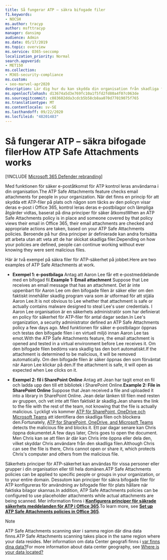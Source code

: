 ```yaml
---
title: Så fungerar ATP – säkra bifogade filer
f1.keywords:
- NOCSH
ms.author: tracyp
author: msfttracyp
manager: dansimp
audience: Admin
ms.date: 05/17/2019
ms.topic: overview
ms.service: O365-seccomp
localization_priority: Normal
search.appverid:
- MET150
ms.collection:
- M365-security-compliance
ms.custom:
- seo-marvel-apr2020
description: Lär dig hur du kan skydda din organisation från skadliga filer med hjälp av säkra bifogade filer för Office 365.
ms.openlocfilehash: d13674a5d3e769fc10a1f5fd2fd80a4f07c063de
ms.sourcegitcommit: c083602dda3cdcb5b58cb8aa070d77019075f765
ms.translationtype: MT
ms.contentlocale: sv-SE
ms.lasthandoff: 09/22/2020
ms.locfileid: "48201483"
---
```

# <a name="how-atp-safe-attachments-works"></a><span data-ttu-id="329d1-103">Så fungerar ATP – säkra bifogade filer</span><span class="sxs-lookup"><span data-stu-id="329d1-103">How ATP Safe Attachments works</span></span>

[!INCLUDE [Microsoft 365 Defender rebranding](../includes/microsoft-defender-for-office.md)]


<span data-ttu-id="329d1-104">Med funktionen för säker e-poståtkomst för ATP kontrol leras användarna i din organisation.</span><span class="sxs-lookup"><span data-stu-id="329d1-104">The ATP Safe Attachments feature checks email attachments for people in your organization.</span></span> <span data-ttu-id="329d1-105">När det finns en princip för att skydda ett ATP-filer på plats och någon som täcks av den policyn visar deras e-post i Office 365, kontrol leras deras e-postbilagor och lämpliga åtgärder vidtas, baserat på dina principer för säker åtkomst</span><span class="sxs-lookup"><span data-stu-id="329d1-105">When an ATP Safe Attachments policy is in place and someone covered by that policy views their email in Office 365, their email attachments are checked and appropriate actions are taken, based on your ATP Safe Attachments policies.</span></span> <span data-ttu-id="329d1-106">Beroende på hur dina principer är definierade kan andra fortsätta att arbeta utan att veta att de har skickat skadliga filer.</span><span class="sxs-lookup"><span data-stu-id="329d1-106">Depending on how your policies are defined, people can continue working without ever knowing they were sent malicious files.</span></span>
  
<span data-ttu-id="329d1-107">Här är två exempel på säkra filer för ATP-säkerhet på jobbet.</span><span class="sxs-lookup"><span data-stu-id="329d1-107">Here are two examples of ATP Safe Attachments at work.</span></span>
  
- <span data-ttu-id="329d1-108">**Exempel 1: e-postbilaga** Antag att Aaron Lee får ett e-postmeddelande med en bifogad fil.</span><span class="sxs-lookup"><span data-stu-id="329d1-108">**Example 1: Email attachment** Suppose that Lee receives an email message that has an attachment.</span></span> <span data-ttu-id="329d1-109">Det är inte uppenbart för Aaron Lee om den bifogade filen är säker eller om den faktiskt innehåller skadlig program vara som är utformad för att stjäla Aaron Lee.</span><span class="sxs-lookup"><span data-stu-id="329d1-109">It is not obvious to Lee whether that attachment is safe or actually contains malware designed to steal Lee's user credentials.</span></span> <span data-ttu-id="329d1-110">I Aaron Lee organisation är en säkerhets administratör som har definierat en policy för säkerhet för ATP-filer för antal dagar sedan.</span><span class="sxs-lookup"><span data-stu-id="329d1-110">In Lee's organization, a security administrator defined an ATP Safe Attachments policy a few days ago.</span></span> <span data-ttu-id="329d1-111">Med funktionen för säker e-postbilagor öppnas och testas den bifogade filen i en virtuell miljö innan Aaron Lee tas emot.</span><span class="sxs-lookup"><span data-stu-id="329d1-111">With the ATP Safe Attachments feature, the email attachment is opened and tested in a virtual environment before Lee receives it.</span></span> <span data-ttu-id="329d1-112">Om den bifogade filen bedöms vara skadlig tas den bort automatiskt.</span><span class="sxs-lookup"><span data-stu-id="329d1-112">If the attachment is determined to be malicious, it will be removed automatically.</span></span> <span data-ttu-id="329d1-113">Om den bifogade filen är säker öppnas den som förväntat när Aaron Lee klickar på den.</span><span class="sxs-lookup"><span data-stu-id="329d1-113">If the attachment is safe, it will open as expected when Lee clicks on it.</span></span>

- <span data-ttu-id="329d1-114">**Exempel 2: fil i SharePoint Online** Antag att Jean har tagit emot en fil och ladda upp den till ett bibliotek i SharePoint Online.</span><span class="sxs-lookup"><span data-stu-id="329d1-114">**Example 2: File in SharePoint Online** Suppose that Jean received a file and uploaded it into a library in SharePoint Online.</span></span> <span data-ttu-id="329d1-115">Jean delar länken till filen med resten av gruppen, och vet inte att filen faktiskt är skadlig.</span><span class="sxs-lookup"><span data-stu-id="329d1-115">Jean shares the link to the file with the rest of the team, not knowing that the file is actually malicious.</span></span> <span data-ttu-id="329d1-116">Lyckligt vis kommer [ATP för SharePoint, OneDrive och Microsoft Teams](atp-for-spo-odb-and-teams.md) att identifiera den skadliga filen och blockera den.</span><span class="sxs-lookup"><span data-stu-id="329d1-116">Fortunately, [ATP for SharePoint, OneDrive, and Microsoft Teams](atp-for-spo-odb-and-teams.md) detects the malicious file and blocks it.</span></span> <span data-ttu-id="329d1-117">Ett par dagar senare kan Chris öppna dokumentet.</span><span class="sxs-lookup"><span data-stu-id="329d1-117">A few days later, Chris goes to open the document.</span></span> <span data-ttu-id="329d1-118">Men Chris kan se att filen är där kan Chris inte öppna eller dela den, vilket skyddar Chris användare från den skadliga filen.</span><span class="sxs-lookup"><span data-stu-id="329d1-118">Although Chris can see the file is there, Chris cannot open or share it, which protects Chris's computer and others from the malicious file.</span></span>

<span data-ttu-id="329d1-119">Säkerhets principer för ATP-säkerhet kan användas för vissa personer eller grupper i din organisation eller till hela domänen.</span><span class="sxs-lookup"><span data-stu-id="329d1-119">ATP Safe Attachments policies can be applied to specific people or groups in your organization, or to your entire domain.</span></span> <span data-ttu-id="329d1-120">Dessutom kan principer för säkra bifogade filer för ATP konfigureras för användning av bifogade filer för plats hållare när faktiska bilagor skannas.</span><span class="sxs-lookup"><span data-stu-id="329d1-120">In addition, ATP Safe Attachments policies can be configured to use placeholder attachments while actual attachments are being scanned.</span></span> <span data-ttu-id="329d1-121">Mer information finns i **[Konfigurera principer för säkrade säkerhets meddelanden för ATP i Office 365](set-up-atp-safe-attachments-policies.md)**.</span><span class="sxs-lookup"><span data-stu-id="329d1-121">To learn more, see **[Set up ATP Safe Attachments policies in Office 365](set-up-atp-safe-attachments-policies.md)**.</span></span>

> [!NOTE]
> <span data-ttu-id="329d1-122">ATP Safe Attachments scanning sker i samma region där dina data finns.</span><span class="sxs-lookup"><span data-stu-id="329d1-122">ATP Safe Attachments scanning takes place in the same region where your data resides.</span></span> <span data-ttu-id="329d1-123">Mer information om data Center geografi finns i [var finns dina data?](https://products.office.com/where-is-your-data-located?geo=All)</span><span class="sxs-lookup"><span data-stu-id="329d1-123">For more information about data center geography, see [Where is your data located?](https://products.office.com/where-is-your-data-located?geo=All)</span></span> 

